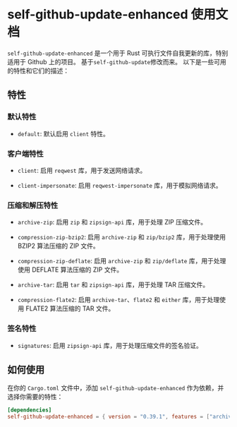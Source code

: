 # self-github-update-enhanced 使用文档

`self-github-update-enhanced` 是一个用于 Rust 可执行文件自我更新的库，特别适用于 Github 上的项目。
基于`self-github-update`修改而来。
以下是一些可用的特性和它们的描述：

## 特性

### 默认特性

- `default`: 默认启用 `client` 特性。

### 客户端特性

- `client`: 启用 `reqwest` 库，用于发送网络请求。

- `client-impersonate`: 启用 `reqwest-impersonate` 库，用于模拟网络请求。

### 压缩和解压特性

- `archive-zip`: 启用 `zip` 和 `zipsign-api` 库，用于处理 ZIP 压缩文件。

- `compression-zip-bzip2`: 启用 `archive-zip` 和 `zip/bzip2` 库，用于处理使用 BZIP2 算法压缩的 ZIP 文件。

- `compression-zip-deflate`: 启用 `archive-zip` 和 `zip/deflate` 库，用于处理使用 DEFLATE 算法压缩的 ZIP 文件。

- `archive-tar`: 启用 `tar` 和 `zipsign-api` 库，用于处理 TAR 压缩文件。

- `compression-flate2`: 启用 `archive-tar`、`flate2` 和 `either` 库，用于处理使用 FLATE2 算法压缩的 TAR 文件。

### 签名特性

- `signatures`: 启用 `zipsign-api` 库，用于处理压缩文件的签名验证。

## 如何使用

在你的 `Cargo.toml` 文件中，添加 `self-github-update-enhanced` 作为依赖，并选择你需要的特性：

```toml
[dependencies]
self-github-update-enhanced = { version = "0.39.1", features = ["archive-zip"] }
```

